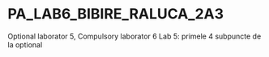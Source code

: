 # PA_LAB6_BIBIRE_RALUCA_2A3
Optional laborator 5, Compulsory laborator 6
Lab 5: primele 4 subpuncte de la optional
